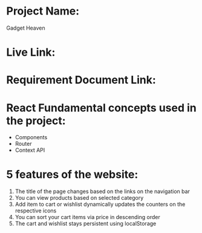 # Project Name:
Gadget Heaven

# Live Link:


# Requirement Document Link:


# React Fundamental concepts used in the project:
- Components
- Router
- Context API

# 5 features of the website:
1. The title of the page changes based on the links on the navigation bar
2. You can view products based on selected category
3. Add item to cart or wishlist dynamically updates the counters on the respective icons
4. You can sort your cart items via price in descending order
5. The cart and wishlist stays persistent using localStorage